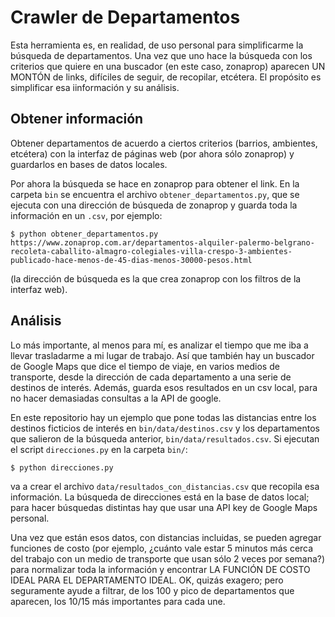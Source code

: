 # Crawler de Departamentos

Esta herramienta es, en realidad, de uso personal para simplificarme la búsqueda de departamentos. Una vez que uno hace la búsqueda con los criterios que quiere en una buscador (en este caso, zonaprop) aparecen UN MONTÓN de links, difíciles de seguir, de recopilar, etcétera. El propósito es simplificar esa iinformación y su análisis.

## Obtener información

Obtener departamentos de acuerdo a ciertos criterios (barrios, ambientes, etcétera) con la interfaz de páginas web (por ahora sólo zonaprop) y guardarlos en bases de datos locales.

Por ahora la búsqueda se hace en zonaprop para obtener el link. En la carpeta `bin` se encuentra el archivo `obtener_departamentos.py`, que se ejecuta con una dirección de búsqueda de zonaprop y guarda toda la información en un `.csv`, por ejemplo:

```
$ python obtener_departamentos.py https://www.zonaprop.com.ar/departamentos-alquiler-palermo-belgrano-recoleta-caballito-almagro-colegiales-villa-crespo-3-ambientes-publicado-hace-menos-de-45-dias-menos-30000-pesos.html
```

(la dirección de búsqueda es la que crea zonaprop con los filtros de la interfaz web).

## Análisis

Lo más importante, al menos para mí, es analizar el tiempo que me iba a llevar trasladarme a mi lugar de trabajo. Así que también hay un buscador de Google Maps que dice el tiempo de viaje, en varios medios de transporte, desde la dirección de cada departamento a una serie de destinos de interés. Además, guarda esos resultados en un csv local, para no hacer demasiadas consultas a la API de google.

En este repositorio hay un ejemplo que pone todas las distancias entre los destinos ficticios de interés en `bin/data/destinos.csv` y los departamentos que salieron de la búsqueda anterior, `bin/data/resultados.csv`. Si ejecutan el script `direcciones.py` en la carpeta `bin/`:

```
$ python direcciones.py
```

va a crear el archivo `data/resultados_con_distancias.csv` que recopila esa información. La búsqueda de direcciones está en la base de datos local; para hacer búsquedas distintas hay que usar una API key de Google Maps personal.

Una vez que están esos datos, con distancias incluidas, se pueden agregar funciones de costo (por ejemplo, ¿cuánto vale estar 5 minutos más cerca del trabajo con un medio de transporte que usan sólo 2 veces por semana?) para normalizar toda la información y encontrar LA FUNCIÓN DE COSTO IDEAL PARA EL DEPARTAMENTO IDEAL. OK, quizás exagero; pero seguramente ayude a filtrar, de los 100 y pico de departamentos que aparecen, los 10/15 más importantes para cada une.
